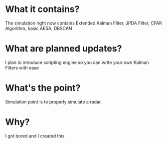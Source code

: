 # What it contains? 
The simulation right now contains Extended Kalman Filter, JPDA Filter, CFAR Algorithm, basic AESA, DBSCAN

# What are planned updates?
I plan to introduce scripting engine so you can write your own Kalman Filters with ease

# What's the point?
Simulation point is to properly simulate a radar.

# Why?
I got bored and I created this
